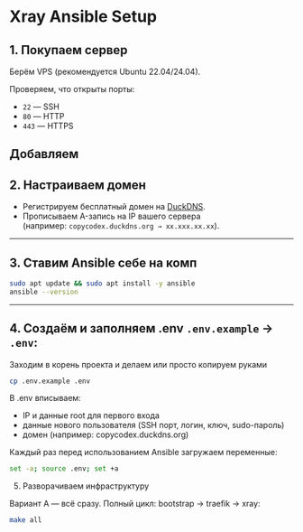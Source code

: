 # Xray Ansible Setup

## 1. Покупаем сервер
Берём VPS (рекомендуется Ubuntu 22.04/24.04).

Проверяем, что открыты порты:
- `22` — SSH
- `80` — HTTP
- `443` — HTTPS

Добавляем 
---

## 2. Настраиваем домен
- Регистрируем бесплатный домен на [DuckDNS](https://www.duckdns.org/).
- Прописываем A-запись на IP вашего сервера  
  (например: `copycodex.duckdns.org → xx.xxx.xx.xx`).

---

## 3. Ставим Ansible себе на комп
```bash
sudo apt update && sudo apt install -y ansible
ansible --version
```

---

## 4. Создаём и заполняем .env `.env.example` → `.env`:
Заходим в корень проекта и делаем или просто копируем руками
```bash
cp .env.example .env
```
В .env вписываем:

- IP и данные root для первого входа
- данные нового пользователя (SSH порт, логин, ключ, sudo-пароль)
- домен (например: copycodex.duckdns.org)

Каждый раз перед использованием Ansible загружаем переменные:

```bash
set -a; source .env; set +a
```

5. Разворачиваем инфраструктуру

Вариант А — всё сразу. Полный цикл: bootstrap → traefik → xray:

```bash
make all
```

